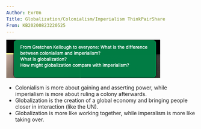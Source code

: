 ```yaml
---
Author: Exr0n
Title: Globalization/Colonialism/Imperialism ThinkPairShare
From: KB20200823220525
---
```


![e0f2c85fa0ee768ed57edb70f96ce954.png](e0f2c85fa0ee768ed57edb70f96ce954.png)

- Colonialism is more about gaining and asserting power, while imperialism is more about ruling a colony afterwards.
- Globalization is the creation of a global economy and bringing people closer in interaction (like the UN).
- Globalization is more like working together, while imperalism is more like taking over.
